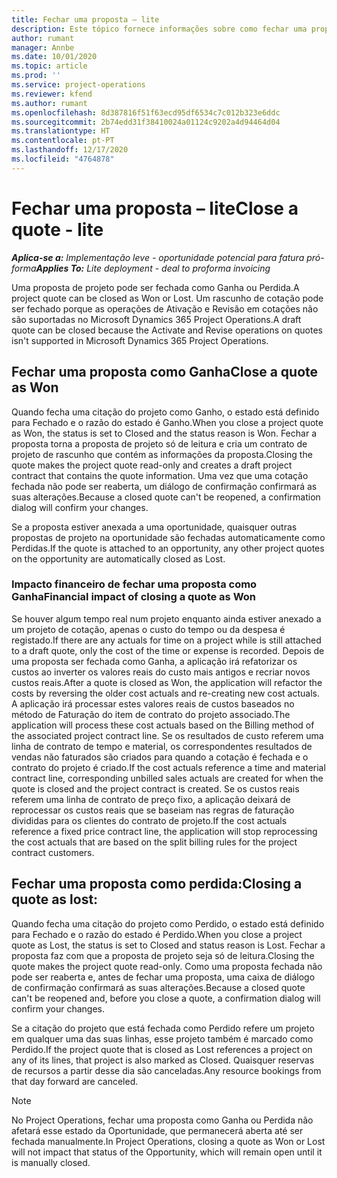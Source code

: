 ```yaml
---
title: Fechar uma proposta – lite
description: Este tópico fornece informações sobre como fechar uma proposta no Project Operations.
author: rumant
manager: Annbe
ms.date: 10/01/2020
ms.topic: article
ms.prod: ''
ms.service: project-operations
ms.reviewer: kfend
ms.author: rumant
ms.openlocfilehash: 8d387816f51f63ecd95df6534c7c012b323e6ddc
ms.sourcegitcommit: 2b74edd31f38410024a01124c9202a4d94464d04
ms.translationtype: HT
ms.contentlocale: pt-PT
ms.lasthandoff: 12/17/2020
ms.locfileid: "4764878"
---
```

# <a name="close-a-quote---lite"></a><span data-ttu-id="1eac8-103">Fechar uma proposta – lite</span><span class="sxs-lookup"><span data-stu-id="1eac8-103">Close a quote - lite</span></span>

<span data-ttu-id="1eac8-104">_**Aplica-se a:** Implementação leve - oportunidade potencial para fatura pró-forma_</span><span class="sxs-lookup"><span data-stu-id="1eac8-104">_**Applies To:** Lite deployment - deal to proforma invoicing_</span></span>

<span data-ttu-id="1eac8-105">Uma proposta de projeto pode ser fechada como Ganha ou Perdida.</span><span class="sxs-lookup"><span data-stu-id="1eac8-105">A project quote can be closed as Won or Lost.</span></span> <span data-ttu-id="1eac8-106">Um rascunho de cotação pode ser fechado porque as operações de Ativação e Revisão em cotações não são suportadas no Microsoft Dynamics 365 Project Operations.</span><span class="sxs-lookup"><span data-stu-id="1eac8-106">A draft quote can be closed because the Activate and Revise operations on quotes isn't supported in Microsoft Dynamics 365 Project Operations.</span></span>

## <a name="close-a-quote-as-won"></a><span data-ttu-id="1eac8-107">Fechar uma proposta como Ganha</span><span class="sxs-lookup"><span data-stu-id="1eac8-107">Close a quote as Won</span></span>

<span data-ttu-id="1eac8-108">Quando fecha uma citação do projeto como Ganho, o estado está definido para Fechado e o razão do estado é Ganho.</span><span class="sxs-lookup"><span data-stu-id="1eac8-108">When you close a project quote as Won, the status is set to Closed and the status reason is Won.</span></span> <span data-ttu-id="1eac8-109">Fechar a proposta torna a proposta de projeto só de leitura e cria um contrato de projeto de rascunho que contém as informações da proposta.</span><span class="sxs-lookup"><span data-stu-id="1eac8-109">Closing the quote makes the project quote read-only and creates a draft project contract that contains the quote information.</span></span> <span data-ttu-id="1eac8-110">Uma vez que uma cotação fechada não pode ser reaberta, um diálogo de confirmação confirmará as suas alterações.</span><span class="sxs-lookup"><span data-stu-id="1eac8-110">Because a closed quote can't be reopened, a confirmation dialog will confirm your changes.</span></span>

<span data-ttu-id="1eac8-111">Se a proposta estiver anexada a uma oportunidade, quaisquer outras propostas de projeto na oportunidade são fechadas automaticamente como Perdidas.</span><span class="sxs-lookup"><span data-stu-id="1eac8-111">If the quote is attached to an opportunity, any other project quotes on the opportunity are automatically closed as Lost.</span></span>

### <a name="financial-impact-of-closing-a-quote-as-won"></a><span data-ttu-id="1eac8-112">Impacto financeiro de fechar uma proposta como Ganha</span><span class="sxs-lookup"><span data-stu-id="1eac8-112">Financial impact of closing a quote as Won</span></span>

<span data-ttu-id="1eac8-113">Se houver algum tempo real num projeto enquanto ainda estiver anexado a um projeto de cotação, apenas o custo do tempo ou da despesa é registado.</span><span class="sxs-lookup"><span data-stu-id="1eac8-113">If there are any actuals for time on a project while is still attached to a draft quote, only the cost of the time or expense is recorded.</span></span> <span data-ttu-id="1eac8-114">Depois de uma proposta ser fechada como Ganha, a aplicação irá refatorizar os custos ao inverter os valores reais do custo mais antigos e recriar novos custos reais.</span><span class="sxs-lookup"><span data-stu-id="1eac8-114">After a quote is closed as Won, the application will refactor the costs by reversing the older cost actuals and re-creating new cost actuals.</span></span> <span data-ttu-id="1eac8-115">A aplicação irá processar estes valores reais de custos baseados no método de Faturação do item de contrato do projeto associado.</span><span class="sxs-lookup"><span data-stu-id="1eac8-115">The application will process these cost actuals based on the Billing method of the associated project contract line.</span></span> <span data-ttu-id="1eac8-116">Se os resultados de custo referem uma linha de contrato de tempo e material, os correspondentes resultados de vendas não faturados são criados para quando a cotação é fechada e o contrato do projeto é criado.</span><span class="sxs-lookup"><span data-stu-id="1eac8-116">If the cost actuals reference a time and material contract line, corresponding unbilled sales actuals are created for when the quote is closed and the project contract is created.</span></span> <span data-ttu-id="1eac8-117">Se os custos reais referem uma linha de contrato de preço fixo, a aplicação deixará de reprocessar os custos reais que se baseiam nas regras de faturação divididas para os clientes do contrato de projeto.</span><span class="sxs-lookup"><span data-stu-id="1eac8-117">If the cost actuals reference a fixed price contract line, the application will stop reprocessing the cost actuals that are based on the split billing rules for the project contract customers.</span></span>

## <a name="closing-a-quote-as-lost"></a><span data-ttu-id="1eac8-118">Fechar uma proposta como perdida:</span><span class="sxs-lookup"><span data-stu-id="1eac8-118">Closing a quote as lost:</span></span>

<span data-ttu-id="1eac8-119">Quando fecha uma citação do projeto como Perdido, o estado está definido para Fechado e o razão do estado é Perdido.</span><span class="sxs-lookup"><span data-stu-id="1eac8-119">When you close a project quote as Lost, the status is set to Closed and status reason is Lost.</span></span> <span data-ttu-id="1eac8-120">Fechar a proposta faz com que a proposta de projeto seja só de leitura.</span><span class="sxs-lookup"><span data-stu-id="1eac8-120">Closing the quote makes the project quote read-only.</span></span> <span data-ttu-id="1eac8-121">Como uma proposta fechada não pode ser reaberta e, antes de fechar uma proposta, uma caixa de diálogo de confirmação confirmará as suas alterações.</span><span class="sxs-lookup"><span data-stu-id="1eac8-121">Because a closed quote can't be reopened and, before you close a quote, a confirmation dialog will confirm your changes.</span></span>

<span data-ttu-id="1eac8-122">Se a citação do projeto que está fechada como Perdido refere um projeto em qualquer uma das suas linhas, esse projeto também é marcado como Perdido.</span><span class="sxs-lookup"><span data-stu-id="1eac8-122">If the project quote that is closed as Lost references a project on any of its lines, that project is also marked as Closed.</span></span> <span data-ttu-id="1eac8-123">Quaisquer reservas de recursos a partir desse dia são canceladas.</span><span class="sxs-lookup"><span data-stu-id="1eac8-123">Any resource bookings from that day forward are canceled.</span></span>

> [!NOTE]
> <span data-ttu-id="1eac8-124">No Project Operations, fechar uma proposta como Ganha ou Perdida não afetará esse estado da Oportunidade, que permanecerá aberta até ser fechada manualmente.</span><span class="sxs-lookup"><span data-stu-id="1eac8-124">In Project Operations, closing a quote as Won or Lost will not impact that status of the Opportunity, which will remain open until it is manually closed.</span></span>
